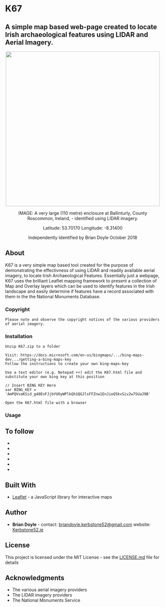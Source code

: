 # K67
<H2>A simple map based web-page created to locate Irish archaeological features using LIDAR and Aerial Imagery.</H2>

<p align="center">
  <img width="500" height="500" src="https://github.com/briandoylegit/K67/blob/master/images/Ballinturly.gif">
</p>
<p style="text-align: center;">IMAGE: A very large (110 metre) enclosure at Ballinturly, County Roscommon, Ireland, - identified using LIDAR imagery.</p>
<p style="text-align: center;">Latitude: 53.70170  Longitude: -8.31400</p>
<p style="text-align: center;">Independently Identified by Brian Doyle October 2018</p>




## About

K67 is a very simple map based tool created for the purpose of demonstrating the effectivness of using LIDAR and readily available aerial imagery, to locate Irish Archaeological Features. Essentially just a webpage, K67 uses the brilliant Leaflet mapping framework to present a collection of Map and Overlay layers which can be used to identify features in the Irish landscape and easily determine if features have a record associated with them in the the National Monuments Database.

### Copyright

```
Please note and observe the copyright notices of the various providers of aerial imagery.
```

### Installation

```
Unzip K67.zip to a folder

Visit: https://docs.microsoft.com/en-us/bingmaps/.../bing-maps-dev.../getting-a-bing-maps-key
Follow the instructions to create your own bing-maps-key

Use a text editor (e.g. Notepad ++) edit the K67.html file and substitute your own bing key at this position

// Insert BING KEY Here
var BING_KEY = 'AmPQVvaKSid_g48EnFJjbYUOyWPlkQh1QGJlsFFZnw1EnJioQ5kvSiv2w7SUaJ9B'

Open the K67.html file with a browser
```
### Usage

To follow
-
-
-
-
-
-
-



## Built With

* [Leaflet](https://leafletjs.com/) - a JavaScript library for interactive maps

## Author

* **Brian Doyle** - contact:  briandoyle.kerbstone52@gmail.com   website:  [Kerbstone52.ie](https://kerbstone52.ie)

## License

This project is licensed under the MIT License - see the [LICENSE.md](LICENSE.md) file for details

## Acknowledgments

* The various aerial imagery providers
* The LIDAR imagery providers
* The National Monuments Service
